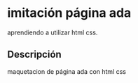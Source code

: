# imitación página ada

aprendiendo a utilizar html css.

## Descripción

maquetacion de página ada con html css
